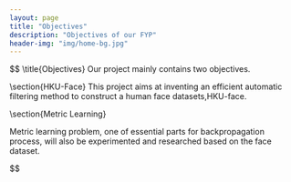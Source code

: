 ```yaml
---
layout: page
title: "Objectives"
description: "Objectives of our FYP"
header-img: "img/home-bg.jpg"
---
```


$$
\title{Objectives}
Our project mainly contains two objectives.


\section{HKU-Face}
This project aims at inventing an efficient automatic filtering method to construct a human face datasets,HKU-face. 



\section{Metric Learning}

Metric learning problem, one of essential parts for backpropagation process, will also be experimented and researched based on the face dataset.

$$